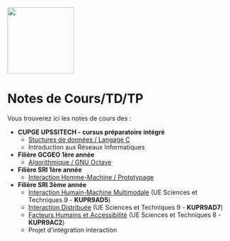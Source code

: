 <img src="https://github.com/truillet/upssitech/blob/master/logo_upssitech.png" width=150>

# Notes de Cours/TD/TP
Vous trouverez ici les notes de cours des :

* **CUPGE UPSSITECH - cursus préparatoire intégré**
  * [Stuctures de données / Langage C](https://github.com/truillet/upssitech/tree/master/CUPGE/L2/SDD)
  * Introduction aux Réseaux Informatiques  
* **Filière GCGEO 1ère année**
  * [Algorithmique / GNU Octave](https://github.com/truillet/upssitech/tree/master/GCGEO/1A)
* **Filière SRI 1ère année**
  * [Interaction Homme-Machine / Prototypage](https://github.com/truillet/upssitech/blob/master/SRI/1A/README.md)
* **Filière SRI 3ème année**
  * [Interaction Humain-Machine Multimodale](https://github.com/truillet/upssitech/blob/master/SRI/3A/IHM/README.md) (UE Sciences et Techniques 9 - **KUPR9AD5**)
  * [Interaction Distribuée](https://github.com/truillet/upssitech/tree/master/SRI/3A/ID) (UE Sciences et Techniques 9 - **KUPR9AD7**)
  * [Facteurs Humains et Accessibilité](https://github.com/truillet/upssitech/blob/master/SRI/3A/FH/README.md) (UE Sciences et Techniques 8 - **KUPR9AC2**)
  * Projet d'intégration interaction
